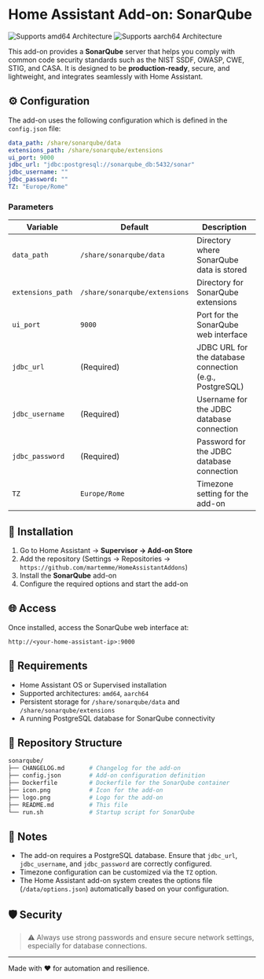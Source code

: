 # Home Assistant Add-on: SonarQube

![Supports amd64 Architecture](https://img.shields.io/badge/amd64-yes-green.svg)
![Supports aarch64 Architecture](https://img.shields.io/badge/aarch64-yes-green.svg)

This add-on provides a **SonarQube** server that helps you comply with common code security standards such as the NIST SSDF, OWASP, CWE, STIG, and CASA. It is designed to be **production-ready**, secure, and lightweight, and integrates seamlessly with Home Assistant.

## ⚙️ Configuration

The add-on uses the following configuration which is defined in the `config.json` file:

```yaml
data_path: /share/sonarqube/data
extensions_path: /share/sonarqube/extensions
ui_port: 9000
jdbc_url: "jdbc:postgresql://sonarqube_db:5432/sonar"
jdbc_username: ""
jdbc_password: ""
TZ: "Europe/Rome"
```

### Parameters

| Variable           | Default                       | Description                                                     |
|--------------------|-------------------------------|-----------------------------------------------------------------|
| `data_path`        | `/share/sonarqube/data`       | Directory where SonarQube data is stored                        |
| `extensions_path`  | `/share/sonarqube/extensions` | Directory for SonarQube extensions                              |
| `ui_port`          | `9000`                        | Port for the SonarQube web interface                            |
| `jdbc_url`         | (Required)                    | JDBC URL for the database connection (e.g., PostgreSQL)         |
| `jdbc_username`    | (Required)                    | Username for the JDBC database connection                       |
| `jdbc_password`    | (Required)                    | Password for the JDBC database connection                       |
| `TZ`               | `Europe/Rome`                 | Timezone setting for the add-on                                 |

## 🚀 Installation

1. Go to Home Assistant → **Supervisor → Add-on Store**
2. Add the repository (Settings → Repositories → `https://github.com/martemme/HomeAssistantAddons`)
3. Install the **SonarQube** add-on
4. Configure the required options and start the add-on

## 🌐 Access

Once installed, access the SonarQube web interface at:

`http://<your-home-assistant-ip>:9000`

## 🧾 Requirements

- Home Assistant OS or Supervised installation
- Supported architectures: `amd64`, `aarch64`
- Persistent storage for `/share/sonarqube/data` and `/share/sonarqube/extensions`
- A running PostgreSQL database for SonarQube connectivity

## 📂 Repository Structure

```bash
sonarqube/
├── CHANGELOG.md       # Changelog for the add-on
├── config.json        # Add-on configuration definition
├── Dockerfile         # Dockerfile for the SonarQube container
├── icon.png           # Icon for the add-on
├── logo.png           # Logo for the add-on
├── README.md          # This file
└── run.sh             # Startup script for SonarQube
```

## 🧠 Notes

- The add-on requires a PostgreSQL database. Ensure that `jdbc_url`, `jdbc_username`, and `jdbc_password` are correctly configured.
- Timezone configuration can be customized via the `TZ` option.
- The Home Assistant add-on system creates the options file (`/data/options.json`) automatically based on your configuration.

## 🛡 Security

> ⚠️ Always use strong passwords and ensure secure network settings, especially for database connections.

---

Made with ❤️ for automation and resilience.

[semver]: http://semver.org/spec/v2.0.0.html
[aarch64-shield]: https://img.shields.io/badge/aarch64-yes-green.svg
[amd64-shield]: https://img.shields.io/badge/amd64-yes-green.svg
[armv7-shield]: https://img.shields.io/badge/armv7-yes-green.svg
[i386-shield]: https://img.shields.io/badge/i386-yes-green.svg
[repository-badge]: https://img.shields.io/badge/Add%20repository%20to%20my-Home%20Assistant-41BDF5?logo=home-assistant&style=for-the-badge
[repository-url]: https://my.home-assistant.io/redirect/supervisor_add_addon_repository/?repository_url=https%3A%2F%2Fgithub.com%2Fmartemme%2FHomeAssistantAddons